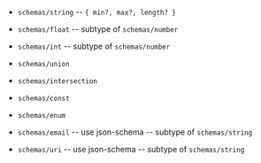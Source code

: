 - `schemas/string` -- `{ min?, max?, length? }`

- `schemas/float` -- subtype of `schemas/number`
- `schemas/int` -- subtype of `schemas/number`

- `schemas/union`
- `schemas/intersection`

- `schemas/const`
- `schemas/enum`

- `schemas/email` -- use json-schema -- subtype of `schemas/string`
- `schemas/uri` -- use json-schema -- subtype of `schemas/string`
